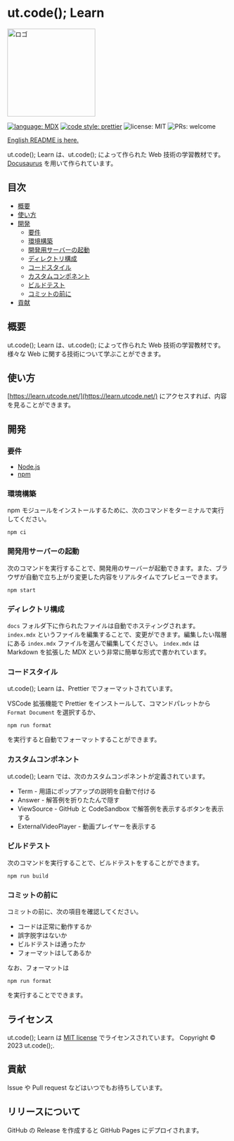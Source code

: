 # ut.code(); Learn

<img alt="ロゴ" src="./static/img/logo.svg" height="200px" />

[![language: MDX](https://img.shields.io/badge/MDX-1B1F24.svg?logo=mdx)](https://mdxjs.com/)
[![code style: prettier](https://img.shields.io/badge/code_style-prettier-ff69b4.svg?style=flat-square)](https://github.com/prettier/prettier)
![license: MIT](https://img.shields.io/badge/license-MIT-informational.svg)
![PRs: welcome](https://img.shields.io/badge/PRs-welcome-brightgreen.svg)

[English README is here.](./README-en.md)

ut.code(); Learn は、ut.code(); によって作られた Web 技術の学習教材です。[Docusaurus](https://docusaurus.io/) を用いて作られています。

## 目次

- [概要](#概要)
- [使い方](#使い方)
- [開発](#開発)
  - [要件](#要件)
  - [環境構築](#環境構築)
  - [開発用サーバーの起動](#開発用サーバーの起動)
  - [ディレクトリ構成](#ディレクトリ構成)
  - [コードスタイル](#コードスタイル)
  - [カスタムコンポネント](#カスタムコンポネント)
  - [ビルドテスト](#ビルドテスト)
  - [コミットの前に](#コミットの前に)
- [貢献](#貢献)

## 概要

ut.code(); Learn は、ut.code(); によって作られた Web 技術の学習教材です。
様々な Web に関する技術について学ぶことができます。

## 使い方

[https://learn.utcode.net/](https://learn.utcode.net/) にアクセスすれば、内容を見ることができます。

## 開発

### 要件

- [Node.js](https://nodejs.org/ja/)
- [npm](https://www.npmjs.com/)

### 環境構築

npm モジュールをインストールするために、次のコマンドをターミナルで実行してください。

```shell
npm ci
```

### 開発用サーバーの起動

次のコマンドを実行することで、開発用のサーバーが起動できます。また、ブラウザが自動で立ち上がり変更した内容をリアルタイムでプレビューできます。

```shell
npm start
```

### ディレクトリ構成

`docs` フォルダ下に作られたファイルは自動でホスティングされます。
`index.mdx` というファイルを編集することで、変更ができます。編集したい階層にある `index.mdx` ファイルを選んで編集してください。
`index.mdx` は Markdown を拡張した MDX という非常に簡単な形式で書かれています。

### コードスタイル

ut.code(); Learn は、Prettier でフォーマットされています。

VSCode 拡張機能で Prettier をインストールして、コマンドパレットから `Format Document` を選択するか、

```shell
npm run format
```

を実行すると自動でフォーマットすることができます。

### カスタムコンポネント

ut.code(); Learn では、次のカスタムコンポネントが定義されています。

- Term - 用語にポップアップの説明を自動で付ける
- Answer - 解答例を折りたたんで隠す
- ViewSource - GitHub と CodeSandbox で解答例を表示するボタンを表示する
- ExternalVideoPlayer - 動画プレイヤーを表示する

### ビルドテスト

次のコマンドを実行することで、ビルドテストをすることができます。

```shell
npm run build
```

### コミットの前に

コミットの前に、次の項目を確認してください。

- コードは正常に動作するか
- 誤字脱字はないか
- ビルドテストは通ったか
- フォーマットはしてあるか

なお、フォーマットは

```shell
npm run format
```

を実行することでできます。

## ライセンス

ut.code(); Learn は [MIT license](https://github.com/ut-code/utcode-learn/blob/master/LICENSE) でライセンスされています。
Copyright © 2023 ut.code();.

## 貢献

Issue や Pull request などはいつでもお待ちしています。

## リリースについて

GitHub の Release を作成すると GitHub Pages にデプロイされます。

